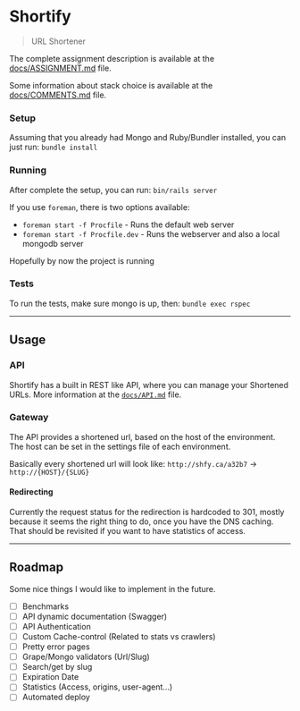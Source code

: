 # Shortify
> URL Shortener

The complete assignment description is available at the [docs/ASSIGNMENT.md](docs/ASSIGNMENT.md) file.

Some information about stack choice is available at the [docs/COMMENTS.md](docs/COMMENTS.md) file.

### Setup

Assuming that you already had Mongo and Ruby/Bundler installed, you can just run: `bundle install`

### Running

After complete the setup, you can run: `bin/rails server`

If you use `foreman`, there is two options available:

* `foreman start -f Procfile` - Runs the default web server
* `foreman start -f Procfile.dev` - Runs the webserver and also a local mongodb server

Hopefully by now the project is running

### Tests

To run the tests, make sure mongo is up, then: `bundle exec rspec`

---

## Usage

### API

Shortify has a built in REST like API, where you can manage your Shortened URLs.
More information at the [`docs/API.md`](docs/API.md) file.

### Gateway

The API provides a shortened url, based on the host of the environment. The host can be set in the settings file of each environment.

Basically every shortened url will look like: `http://shfy.ca/a32b7` -> `http://{HOST}/{SLUG}`

#### Redirecting

Currently the request status for the redirection is hardcoded to 301, mostly because it seems the right thing to do, once you have the DNS caching. That should be revisited if you want to have statistics of access.

---

## Roadmap

Some nice things I would like to implement in the future.

- [ ] Benchmarks
- [ ] API dynamic documentation (Swagger)
- [ ] API Authentication
- [ ] Custom Cache-control (Related to stats vs crawlers)
- [ ] Pretty error pages
- [ ] Grape/Mongo validators (Url/Slug)
- [ ] Search/get by slug
- [ ] Expiration Date
- [ ] Statistics (Access, origins, user-agent...)
- [ ] Automated deploy
